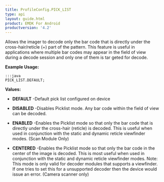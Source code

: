 ```yaml
---
title: ProfileConfig.PICK_LIST
type: api
layout: guide.html
product: EMDK For Android
productversion: '4.2'
---
```



Allows the imager to decode only the bar code that is directly under the cross-hair/reticle (+) part of the pattern. 
 This feature is useful in applications where multiple bar codes may appear in the field of view during a decode session and only one of them is tar geted for decode.



**Example Usage:**
	
	:::java	
	PICK_LIST.DEFAULT;


**Values:**

* **DEFAULT** -Default pick list configured on device

* **DISABLED** -Disables Picklist mode. 
 Any bar code within the field of view can be decoded.

* **ENABLED** -Enables the Picklist mode so that only the bar code that is directly under the cross-hair (reticle) is decoded. 
 This is useful when used in conjunction with the static and dynamic reticle viewfinder modes. (Scan Module Only)

* **CENTERED** -Enables the Picklist mode so that only the bar code in the center of the image is decoded.
 This is most useful when used in conjunction with the static and dynamic reticle viewfinder modes.
 Note: This mode is only valid for decoder modules that supports a viewfinder.
 If one tries to set this for a unsupported decoder then the device would issue an error. (Camera scanner only)


